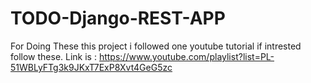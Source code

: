 # TODO-Django-REST-APP

For Doing These this project i followed one youtube tutorial if intrested follow these.
Link is :   https://www.youtube.com/playlist?list=PL-51WBLyFTg3k9JKxT7ExP8Xvt4GeG5zc

